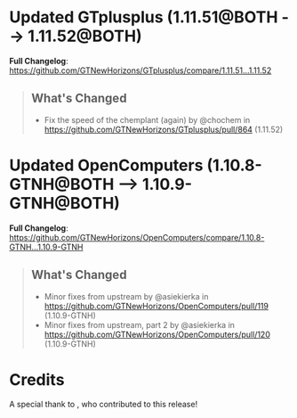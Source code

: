 # Updated GTplusplus (1.11.51@BOTH --> 1.11.52@BOTH)
**Full Changelog**: https://github.com/GTNewHorizons/GTplusplus/compare/1.11.51...1.11.52
>## What's Changed
> * Fix the speed of the chemplant (again) by @chochem in https://github.com/GTNewHorizons/GTplusplus/pull/864 (1.11.52)
>

# Updated OpenComputers (1.10.8-GTNH@BOTH --> 1.10.9-GTNH@BOTH)
**Full Changelog**: https://github.com/GTNewHorizons/OpenComputers/compare/1.10.8-GTNH...1.10.9-GTNH
>## What's Changed
> * Minor fixes from upstream by @asiekierka in https://github.com/GTNewHorizons/OpenComputers/pull/119 (1.10.9-GTNH)
> * Minor fixes from upstream, part 2 by @asiekierka in https://github.com/GTNewHorizons/OpenComputers/pull/120 (1.10.9-GTNH)
>

# Credits
A special thank to , who contributed to this release!